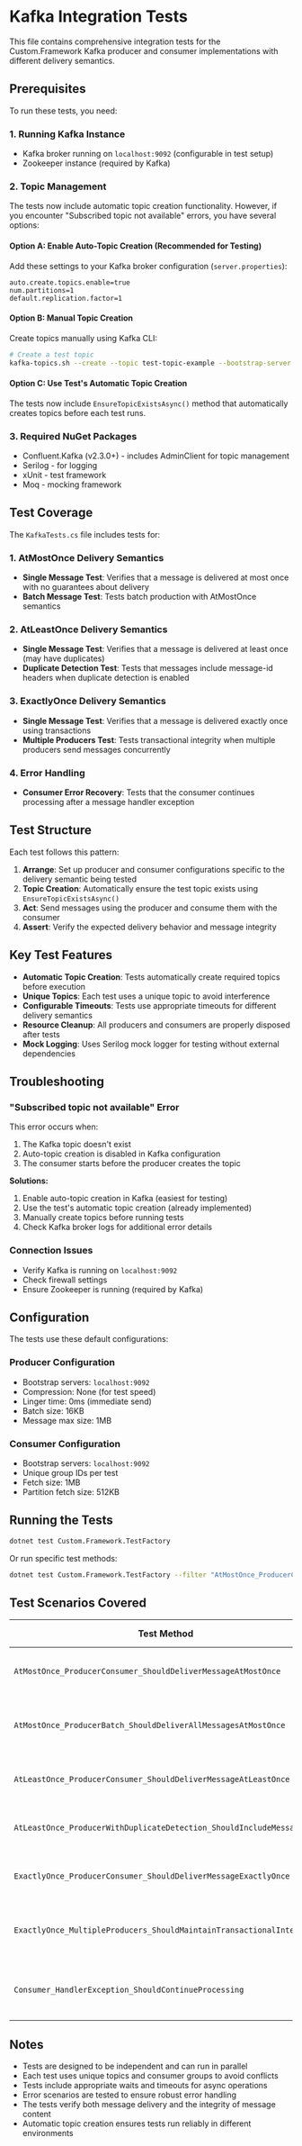 # Kafka Integration Tests

This file contains comprehensive integration tests for the Custom.Framework Kafka producer and consumer implementations with different delivery semantics.

## Prerequisites

To run these tests, you need:

### 1. Running Kafka Instance
- Kafka broker running on `localhost:9092` (configurable in test setup)
- Zookeeper instance (required by Kafka)

### 2. Topic Management
The tests now include automatic topic creation functionality. However, if you encounter "Subscribed topic not available" errors, you have several options:

#### Option A: Enable Auto-Topic Creation (Recommended for Testing)
Add these settings to your Kafka broker configuration (`server.properties`):
```properties
auto.create.topics.enable=true
num.partitions=1
default.replication.factor=1
```

#### Option B: Manual Topic Creation
Create topics manually using Kafka CLI:
```bash
# Create a test topic
kafka-topics.sh --create --topic test-topic-example --bootstrap-server localhost:9092 --partitions 1 --replication-factor 1
```

#### Option C: Use Test's Automatic Topic Creation
The tests now include `EnsureTopicExistsAsync()` method that automatically creates topics before each test runs.

### 3. Required NuGet Packages
- Confluent.Kafka (v2.3.0+) - includes AdminClient for topic management
- Serilog - for logging
- xUnit - test framework
- Moq - mocking framework

## Test Coverage

The `KafkaTests.cs` file includes tests for:

### 1. AtMostOnce Delivery Semantics
- **Single Message Test**: Verifies that a message is delivered at most once with no guarantees about delivery
- **Batch Message Test**: Tests batch production with AtMostOnce semantics

### 2. AtLeastOnce Delivery Semantics  
- **Single Message Test**: Verifies that a message is delivered at least once (may have duplicates)
- **Duplicate Detection Test**: Tests that messages include message-id headers when duplicate detection is enabled

### 3. ExactlyOnce Delivery Semantics
- **Single Message Test**: Verifies that a message is delivered exactly once using transactions
- **Multiple Producers Test**: Tests transactional integrity when multiple producers send messages concurrently

### 4. Error Handling
- **Consumer Error Recovery**: Tests that the consumer continues processing after a message handler exception

## Test Structure

Each test follows this pattern:
1. **Arrange**: Set up producer and consumer configurations specific to the delivery semantic being tested
2. **Topic Creation**: Automatically ensure the test topic exists using `EnsureTopicExistsAsync()`
3. **Act**: Send messages using the producer and consume them with the consumer
4. **Assert**: Verify the expected delivery behavior and message integrity

## Key Test Features

- **Automatic Topic Creation**: Tests automatically create required topics before execution
- **Unique Topics**: Each test uses a unique topic to avoid interference
- **Configurable Timeouts**: Tests use appropriate timeouts for different delivery semantics
- **Resource Cleanup**: All producers and consumers are properly disposed after tests
- **Mock Logging**: Uses Serilog mock logger for testing without external dependencies

## Troubleshooting

### "Subscribed topic not available" Error
This error occurs when:
1. The Kafka topic doesn't exist
2. Auto-topic creation is disabled in Kafka configuration
3. The consumer starts before the producer creates the topic

**Solutions:**
1. Enable auto-topic creation in Kafka (easiest for testing)
2. Use the test's automatic topic creation (already implemented)
3. Manually create topics before running tests
4. Check Kafka broker logs for additional error details

### Connection Issues
- Verify Kafka is running on `localhost:9092`
- Check firewall settings
- Ensure Zookeeper is running (required by Kafka)

## Configuration

The tests use these default configurations:

### Producer Configuration
- Bootstrap servers: `localhost:9092`
- Compression: None (for test speed)
- Linger time: 0ms (immediate send)
- Batch size: 16KB
- Message max size: 1MB

### Consumer Configuration  
- Bootstrap servers: `localhost:9092`
- Unique group IDs per test
- Fetch size: 1MB
- Partition fetch size: 512KB

## Running the Tests

```bash
dotnet test Custom.Framework.TestFactory
```

Or run specific test methods:

```bash
dotnet test Custom.Framework.TestFactory --filter "AtMostOnce_ProducerConsumer_ShouldDeliverMessageAtMostOnce"
```

## Test Scenarios Covered

| Test Method | Delivery Semantic | Scenario | Expected Behavior |
|-------------|------------------|----------|-------------------|
| `AtMostOnce_ProducerConsumer_ShouldDeliverMessageAtMostOnce` | AtMostOnce | Single message | Message delivered at most once |
| `AtMostOnce_ProducerBatch_ShouldDeliverAllMessagesAtMostOnce` | AtMostOnce | Batch messages | All messages delivered at most once |
| `AtLeastOnce_ProducerConsumer_ShouldDeliverMessageAtLeastOnce` | AtLeastOnce | Single message | Message delivered at least once |
| `AtLeastOnce_ProducerWithDuplicateDetection_ShouldIncludeMessageId` | AtLeastOnce | Duplicate detection | Message includes message-id header |
| `ExactlyOnce_ProducerConsumer_ShouldDeliverMessageExactlyOnce` | ExactlyOnce | Single message | Message delivered exactly once |
| `ExactlyOnce_MultipleProducers_ShouldMaintainTransactionalIntegrity` | ExactlyOnce | Multiple producers | All messages delivered exactly once |
| `Consumer_HandlerException_ShouldContinueProcessing` | AtLeastOnce | Error handling | Consumer continues after handler error |

## Notes

- Tests are designed to be independent and can run in parallel
- Each test uses unique topics and consumer groups to avoid conflicts
- Tests include appropriate waits and timeouts for async operations
- Error scenarios are tested to ensure robust error handling
- The tests verify both message delivery and the integrity of message content
- Automatic topic creation ensures tests run reliably in different environments
